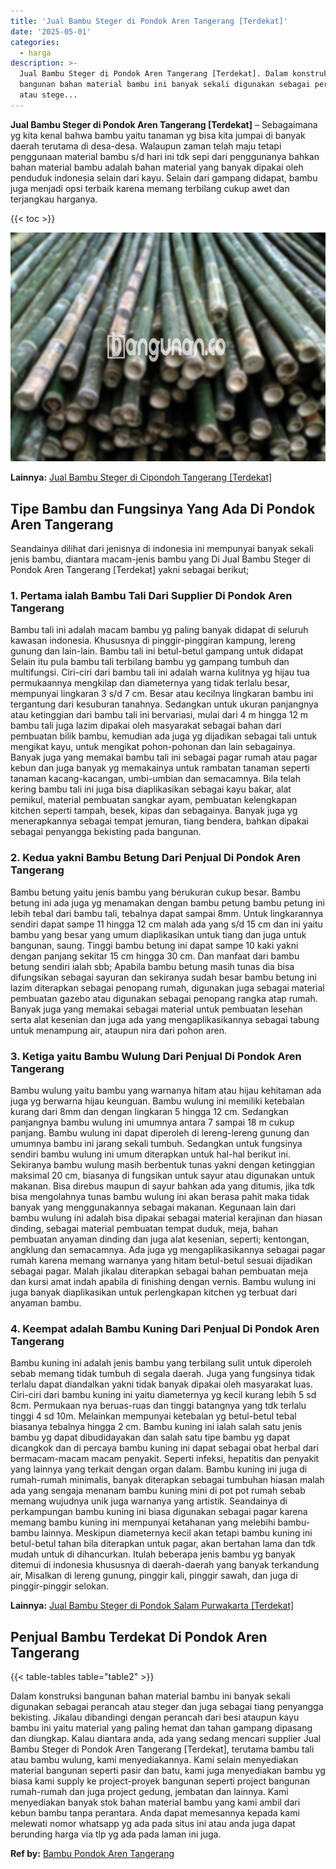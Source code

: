 ```yaml
---
title: 'Jual Bambu Steger di Pondok Aren Tangerang [Terdekat]'
date: '2025-05-01'
categories:
  - harga
description: >-
  Jual Bambu Steger di Pondok Aren Tangerang [Terdekat]. Dalam konstruksi
  bangunan bahan material bambu ini banyak sekali digunakan sebagai perancah
  atau stege...
---
```


**Jual Bambu Steger di Pondok Aren Tangerang \[Terdekat\]** – Sebagaimana yg kita kenal bahwa bambu yaitu tanaman yg bisa kita jumpai di banyak daerah terutama di desa-desa. Walaupun zaman telah maju tetapi penggunaan material bambu s/d hari ini tdk sepi dari penggunanya bahkan bahan material bambu adalah bahan material yang banyak dipakai oleh penduduk indonesia selain dari kayu. Selain dari gampang didapat, bambu juga menjadi opsi terbaik karena memang terbilang cukup awet dan terjangkau harganya.

{{< toc >}}

![Jual Bambu Steger di Pondok Aren Tangerang [Terdekat]](/images/jual-bambu-tali-01.png)

**Lainnya:** [Jual Bambu Steger di Cipondoh Tangerang \[Terdekat\]](https://bambu.bangunan.co/jual-bambu-steger-di-cipondoh-tangerang-terdekat/)

## Tipe Bambu dan Fungsinya Yang Ada Di Pondok Aren Tangerang

Seandainya dilihat dari jenisnya di indonesia ini mempunyai banyak sekali jenis bambu, diantara macam-jenis bambu yang Di Jual Bambu Steger di Pondok Aren Tangerang \[Terdekat\] yakni sebagai berikut;

### 1\. Pertama ialah Bambu Tali Dari Supplier Di Pondok Aren Tangerang

Bambu tali ini adalah macam bambu yg paling banyak didapat di seluruh kawasan indonesia. Khususnya di pinggir-pinggiran kampung, lereng gunung dan lain-lain. Bambu tali ini betul-betul gampang untuk didapat Selain itu pula bambu tali terbilang bambu yg gampang tumbuh dan multifungsi. Ciri-ciri dari bambu tali ini adalah warna kulitnya yg hijau tua permukaannya mengkilap dan diameternya yang tidak terlalu besar, mempunyai lingkaran 3 s/d 7 cm. Besar atau kecilnya lingkaran bambu ini tergantung dari kesuburan tanahnya. Sedangkan untuk ukuran panjangnya atau ketinggian dari bambu tali ini bervariasi, mulai dari 4 m hingga 12 m bambu tali juga lazim dipakai oleh masyarakat sebagai bahan dari pembuatan bilik bambu, kemudian ada juga yg dijadikan sebagai tali untuk mengikat kayu, untuk mengikat pohon-pohonan dan lain sebagainya. Banyak juga yang memakai bambu tali ini sebagai pagar rumah atau pagar kebun dan juga banyak yg memakainya untuk rambatan tanaman seperti tanaman kacang-kacangan, umbi-umbian dan semacamnya. Bila telah kering bambu tali ini juga bisa diaplikasikan sebagai kayu bakar, alat pemikul, material pembuatan sangkar ayam, pembuatan kelengkapan kitchen seperti tampah, besek, kipas dan sebagainya. Banyak juga yg menerapkannya sebagai tempat jemuran, tiang bendera, bahkan dipakai sebagai penyangga bekisting pada bangunan.

### 2\. Kedua yakni Bambu Betung Dari Penjual Di Pondok Aren Tangerang

Bambu betung yaitu jenis bambu yang berukuran cukup besar. Bambu betung ini ada juga yg menamakan dengan bambu petung bambu petung ini lebih tebal dari bambu tali, tebalnya dapat sampai 8mm. Untuk lingkarannya sendiri dapat sampe 11 hingga 12 cm malah ada yang s/d 15 cm dan ini yaitu bambu yang besar yang umum diaplikasikan untuk tiang dan juga untuk bangunan, saung. Tinggi bambu betung ini dapat sampe 10 kaki yakni dengan panjang sekitar 15 cm hingga 30 cm. Dan manfaat dari bambu betung sendiri ialah sbb; Apabila bambu betung masih tunas dia bisa difungsikan sebagai sayuran dan sekiranya sudah besar bambu betung ini lazim diterapkan sebagai penopang rumah, digunakan juga sebagai material pembuatan gazebo atau digunakan sebagai penopang rangka atap rumah. Banyak juga yang memakai sebagai material untuk pembuatan lesehan serta alat kesenian dan juga ada yang mengaplikasikannya sebagai tabung untuk menampung air, ataupun nira dari pohon aren.

### 3\. Ketiga yaitu Bambu Wulung Dari Penjual Di Pondok Aren Tangerang

Bambu wulung yaitu bambu yang warnanya hitam atau hijau kehitaman ada juga yg berwarna hijau keunguan. Bambu wulung ini memiliki ketebalan kurang dari 8mm dan dengan lingkaran 5 hingga 12 cm. Sedangkan panjangnya bambu wulung ini umumnya antara 7 sampai 18 m cukup panjang. Bambu wulung ini dapat diperoleh di lereng-lereng gunung dan umumnya bambu ini jarang sekali tumbuh. Sedangkan untuk fungsinya sendiri bambu wulung ini umum diterapkan untuk hal-hal berikut ini. Sekiranya bambu wulung masih berbentuk tunas yakni dengan ketinggian maksimal 20 cm, biasanya di fungsikan untuk sayur atau digunakan untuk makanan. Bisa direbus maupun di sayur bahkan ada yang ditumis, jika tdk bisa mengolahnya tunas bambu wulung ini akan berasa pahit maka tidak banyak yang menggunakannya sebagai makanan. Kegunaan lain dari bambu wulung ini adalah bisa dipakai sebagai material kerajinan dan hiasan dinding, sebagai material pembuatan tempat duduk, meja, bahan pembuatan anyaman dinding dan juga alat kesenian, seperti; kentongan, angklung dan semacamnya. Ada juga yg mengaplikasikannya sebagai pagar rumah karena memang warnanya yang hitam betul-betul sesuai dijadikan sebagai pagar. Malah jikalau diterapkan sebagai bahan pembuatan meja dan kursi amat indah apabila di finishing dengan vernis. Bambu wulung ini juga banyak diaplikasikan untuk perlengkapan kitchen yg terbuat dari anyaman bambu.

### 4\. Keempat adalah Bambu Kuning Dari Penjual Di Pondok Aren Tangerang

Bambu kuning ini adalah jenis bambu yang terbilang sulit untuk diperoleh sebab memang tidak tumbuh di segala daerah. Juga yang fungsinya tidak terlalu dapat diandalkan yakni tidak banyak dipakai oleh masyarakat luas. Ciri-ciri dari bambu kuning ini yaitu diameternya yg kecil kurang lebih 5 sd 8cm. Permukaan nya beruas-ruas dan tinggi batangnya yang tdk terlalu tinggi 4 sd 10m. Melainkan mempunyai ketebalan yg betul-betul tebal biasanya tebalnya hingga 2 cm. Bambu kuning ini ialah salah satu jenis bambu yg dapat dibudidayakan dan salah satu tipe bambu yg dapat dicangkok dan di percaya bambu kuning ini dapat sebagai obat herbal dari bermacam-macam macam penyakit. Seperti infeksi, hepatitis dan penyakit yang lainnya yang terkait dengan organ dalam. Bambu kuning ini juga di rumah-rumah minimalis, banyak diterapkan sebagai tumbuhan hiasan malah ada yang sengaja menanam bambu kuning mini di pot pot rumah sebab memang wujudnya unik juga warnanya yang artistik. Seandainya di perkampungan bambu kuning ini biasa digunakan sebagai pagar karena memang bambu kuning ini mempunyai ketahanan yang melebihi bambu-bambu lainnya. Meskipun diameternya kecil akan tetapi bambu kuning ini betul-betul tahan bila diterapkan untuk pagar, akan bertahan lama dan tdk mudah untuk di dihancurkan. Itulah beberapa jenis bambu yg banyak ditemui di indonesia khususnya di daerah-daerah yang banyak terkandung air, Misalkan di lereng gunung, pinggir kali, pinggir sawah, dan juga di pinggir-pinggir selokan.

**Lainnya:** [Jual Bambu Steger di Pondok Salam Purwakarta \[Terdekat\]](https://bambu.bangunan.co/jual-bambu-steger-di-pondok-salam-purwakarta-terdekat/)

## Penjual Bambu Terdekat Di Pondok Aren Tangerang

{{< table-tables table="table2" >}}

Dalam konstruksi bangunan bahan material bambu ini banyak sekali digunakan sebagai perancah atau steger dan juga sebagai tiang penyangga bekisting. Jikalau dibandingi dengan perancah dari besi ataupun kayu bambu ini yaitu material yang paling hemat dan tahan gampang dipasang dan diungkap. Kalau diantara anda, ada yang sedang mencari supplier Jual Bambu Steger di Pondok Aren Tangerang \[Terdekat\], terutama bambu tali atau bambu wulung, kami menyediakannya. Kami selain menyediakan material bangunan seperti pasir dan batu, kami juga menyediakan bambu yg biasa kami supply ke project-proyek bangunan seperti project bangunan rumah-rumah dan juga project gedung, jembatan dan lainnya. Kami menyediakan banyak stok bahan material bambu yang kami ambil dari kebun bambu tanpa perantara. Anda dapat memesannya kepada kami melewati nomor whatsapp yg ada pada situs ini atau anda juga dapat berunding harga via tlp yg ada pada laman ini juga.

**Ref by:** [Bambu Pondok Aren Tangerang](https://id.wikipedia.org/wiki/Bambu)
